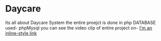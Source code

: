 # Daycare
Its all about Daycare System 
the entire proejct is done in php 
DATABASE used- phpMysql
you can see the video clip of entire project on-
[I'm an inline-style link](https://www.google.com)
